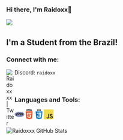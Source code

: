 ### Hi there, I'm Raidoxx👋 
![](https://komarev.com/ghpvc/?username=Raidoxxx&color=red)
## I'm a Student from the Brazil!

### Connect with me:

[<img align="left" alt="Raidoxxxx | Twitter" width="22px" src="https://cdn.jsdelivr.net/npm/simple-icons@v3/icons/twitter.svg" />][twitter]
  
Discord: `raidoxx`

<br />

### Languages and Tools:

<img align="left" alt="PHP" width="26px" src="https://raw.githubusercontent.com/github/explore/80688e429a7d4ef2fca1e82350fe8e3517d3494d/topics/php/php.png" />
<img align="left" alt="HTML5" width="26px" src="https://raw.githubusercontent.com/github/explore/80688e429a7d4ef2fca1e82350fe8e3517d3494d/topics/html/html.png" />
<img align="left" alt="CSS3" width="26px" src="https://raw.githubusercontent.com/github/explore/80688e429a7d4ef2fca1e82350fe8e3517d3494d/topics/css/css.png" />
<img align="left" alt="JavaScript" width="26px" src="https://raw.githubusercontent.com/github/explore/80688e429a7d4ef2fca1e82350fe8e3517d3494d/topics/javascript/javascript.png" />

<br />
<br />


![Raidoxxx GitHub Stats](https://github-readme-stats.vercel.app/api?username=Raidoxxx&show_icons=true&hide=stars,commits&disable_animations=true&theme=tokyonight)

[twitter]: https://twitter.com/Raidoxxxx
